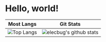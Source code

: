 # Hello, world!

| Most Langs | Git Stats |
| --- | --- |
| ![Top Langs](https://github-readme-stats.vercel.app/api/top-langs/?username=elecbug&theme=tokyonight&layout=compact&langs_count=8) | ![elecbug's github stats](https://github-readme-stats.vercel.app/api?username=elecbug&theme=tokyonight&count_private=true&show_icons=true) |


